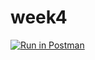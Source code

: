 # week4

[![Run in Postman](https://run.pstmn.io/button.svg)](https://app.getpostman.com/run-collection/9d9642ca76e5364261d1#?env%5BHW_2%5D=W3sidHlwZSI6InRleHQiLCJlbmFibGVkIjp0cnVlLCJrZXkiOiJ0b2tlbiIsInZhbHVlIjoiIn1d)
